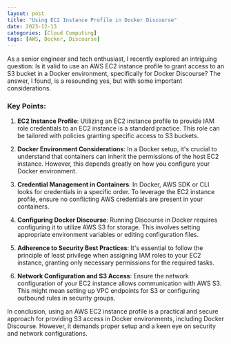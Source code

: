 ```yaml
---
layout: post
title: "Using EC2 Instance Profile in Docker Discourse"
date: 2023-12-13
categories: [Cloud Computing]
tags: [AWS, Docker, Discourse]
---
```


As a senior engineer and tech enthusiast, I recently explored an intriguing question: Is it valid to use an AWS EC2 instance profile to grant access to an S3 bucket in a Docker environment, specifically for Docker Discourse? The answer, I found, is a resounding yes, but with some important considerations.

### Key Points:

1. **EC2 Instance Profile**: Utilizing an EC2 instance profile to provide IAM role credentials to an EC2 instance is a standard practice. This role can be tailored with policies granting specific access to S3 buckets.

2. **Docker Environment Considerations**: In a Docker setup, it's crucial to understand that containers can inherit the permissions of the host EC2 instance. However, this depends greatly on how you configure your Docker environment.

3. **Credential Management in Containers**: In Docker, AWS SDK or CLI looks for credentials in a specific order. To leverage the EC2 instance profile, ensure no conflicting AWS credentials are present in your containers.

4. **Configuring Docker Discourse**: Running Discourse in Docker requires configuring it to utilize AWS S3 for storage. This involves setting appropriate environment variables or editing configuration files.

5. **Adherence to Security Best Practices**: It's essential to follow the principle of least privilege when assigning IAM roles to your EC2 instance, granting only necessary permissions for the required tasks.

6. **Network Configuration and S3 Access**: Ensure the network configuration of your EC2 instance allows communication with AWS S3. This might mean setting up VPC endpoints for S3 or configuring outbound rules in security groups.

In conclusion, using an AWS EC2 instance profile is a practical and secure approach for providing S3 access in Docker environments, including Docker Discourse. However, it demands proper setup and a keen eye on security and network configurations.
